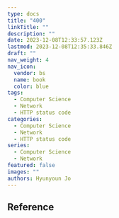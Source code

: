 ```yaml
---
type: docs
title: "400"
linkTitle: ""
description: ""
date: 2023-12-08T12:33:57.123Z
lastmod: 2023-12-08T12:35:33.846Z
draft: ""
nav_weight: 4
nav_icon:
  vendor: bs
  name: book
  color: blue
tags:
  - Computer Science
  - Network
  - HTTP status code
categories:
  - Computer Science
  - Network
  - HTTP status code
series:
  - Computer Science
  - Network
featured: false
images: ""
authors: Hyunyoun Jo
---
```


## Reference
